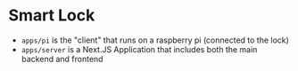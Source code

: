 # Smart Lock

- `apps/pi` is the "client" that runs on a raspberry pi (connected to the lock)
- `apps/server` is a Next.JS Application that includes both the main backend and frontend
